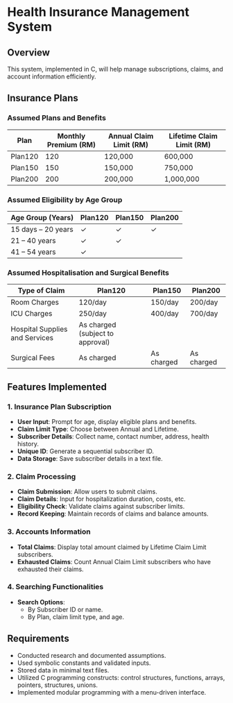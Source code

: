 # Health Insurance Management System

## Overview
This system, implemented in C, will help manage subscriptions, claims, and account information efficiently.

## Insurance Plans

### Assumed Plans and Benefits

| Plan      | Monthly Premium (RM) | Annual Claim Limit (RM) | Lifetime Claim Limit (RM) |
|-----------|-----------------------|-------------------------|----------------------------|
| Plan120   | 120                   | 120,000                 | 600,000                    |
| Plan150   | 150                   | 150,000                 | 750,000                    |
| Plan200   | 200                   | 200,000                 | 1,000,000                  |

### Assumed Eligibility by Age Group

| Age Group (Years)   | Plan120 | Plan150 | Plan200 |
|---------------------|---------|---------|---------|
| 15 days – 20 years  | ✓       | ✓       | ✓       |
| 21 – 40 years       | ✓       | ✓       |         |
| 41 – 54 years       | ✓       |         |         |

### Assumed Hospitalisation and Surgical Benefits

| Type of Claim                        | Plan120      | Plan150      | Plan200      |
|--------------------------------------|--------------|--------------|--------------|
| Room Charges                         | 120/day      | 150/day      | 200/day      |
| ICU Charges                          | 250/day      | 400/day      | 700/day      |
| Hospital Supplies and Services       | As charged       (subject to approval)     |
| Surgical Fees                        | As charged   | As charged   | As charged   |

## Features Implemented

### 1. Insurance Plan Subscription
- **User Input**: Prompt for age, display eligible plans and benefits.
- **Claim Limit Type**: Choose between Annual and Lifetime.
- **Subscriber Details**: Collect name, contact number, address, health history.
- **Unique ID**: Generate a sequential subscriber ID.
- **Data Storage**: Save subscriber details in a text file.

### 2. Claim Processing
- **Claim Submission**: Allow users to submit claims.
- **Claim Details**: Input for hospitalization duration, costs, etc.
- **Eligibility Check**: Validate claims against subscriber limits.
- **Record Keeping**: Maintain records of claims and balance amounts.

### 3. Accounts Information
- **Total Claims**: Display total amount claimed by Lifetime Claim Limit subscribers.
- **Exhausted Claims**: Count Annual Claim Limit subscribers who have exhausted their claims.

### 4. Searching Functionalities
- **Search Options**:
  - By Subscriber ID or name.
  - By Plan, claim limit type, and age.

## Requirements
- Conducted research and documented assumptions.
- Used symbolic constants and validated inputs.
- Stored data in minimal text files.
- Utilized C programming constructs: control structures, functions, arrays, pointers, structures, unions.
- Implemented modular programming with a menu-driven interface.
